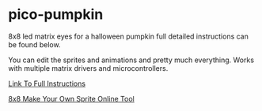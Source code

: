 # pico-pumpkin

8x8 led matrix eyes for a halloween pumpkin full detailed instructions can be found below.

You can edit the sprites and animations and pretty much everything. Works with multiple matrix drivers and microcontrollers.

[Link To Full Instructions](https://gurgleapps.com/learn/projects/8x8-led-matrix-halloween-jack-o-lantern-pumpkin-project-with-a-pico)

[8x8 Make Your Own Sprite Online Tool](https://gurgleapps.com/tools/matrix)

